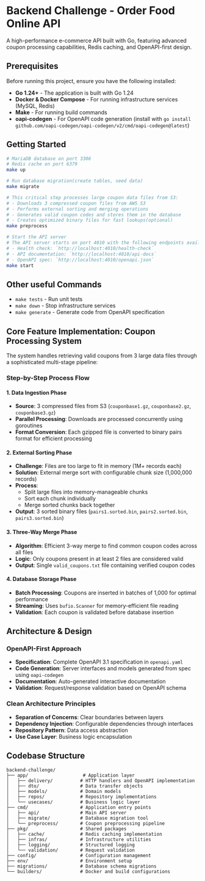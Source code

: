 # Backend Challenge - Order Food Online API

A high-performance e-commerce API built with Go, featuring advanced coupon processing capabilities, Redis caching, and OpenAPI-first design.

## Prerequisites

Before running this project, ensure you have the following installed:

- **Go 1.24+** - The application is built with Go 1.24
- **Docker & Docker Compose** - For running infrastructure services (MySQL, Redis)
- **Make** - For running build commands
- **oapi-codegen** - For OpenAPI code generation (install with `go install github.com/oapi-codegen/oapi-codegen/v2/cmd/oapi-codegen@latest`)

## Getting Started

```bash
# MariaDB database on port 3306
# Redis cache on port 6379
make up

# Run database migration(create tables, seed data)
make migrate

# This critical step processes large coupon data files from S3:
# - Downloads 3 compressed coupon files from AWS S3
# - Performs external sorting and merging operations
# - Generates valid coupon codes and stores them in the database
# - Creates optimized binary files for fast lookups(optional)
make preprocess

# Start the API server
# The API server starts on port 4010 with the following endpoints available:
# - Health check: `http://localhost:4010/health-check`
# - API documentation: `http://localhost:4010/api-docs`
# - OpenAPI spec: `http://localhost:4010/openapi.json`
make start
```
## Other useful Commands

- `make tests` - Run unit tests
- `make down` - Stop infrastructure services
- `make generate` - Generate code from OpenAPI specification

## Core Feature Implementation: Coupon Processing System

The system handles retrieving valid coupons from 3 large data files through a sophisticated multi-stage pipeline:

### Step-by-Step Process Flow

#### 1. **Data Ingestion Phase**
- **Source**: 3 compressed files from S3 (`couponbase1.gz`, `couponbase2.gz`, `couponbase3.gz`)
- **Parallel Processing**: Downloads are processed concurrently using goroutines
- **Format Conversion**: Each gzipped file is converted to binary pairs format for efficient processing

#### 2. **External Sorting Phase**
- **Challenge**: Files are too large to fit in memory (1M+ records each)
- **Solution**: External merge sort with configurable chunk size (1,000,000 records)
- **Process**: 
  - Split large files into memory-manageable chunks
  - Sort each chunk individually
  - Merge sorted chunks back together
- **Output**: 3 sorted binary files (`pairs1.sorted.bin`, `pairs2.sorted.bin`, `pairs3.sorted.bin`)

#### 3. **Three-Way Merge Phase**
- **Algorithm**: Efficient 3-way merge to find common coupon codes across all files
- **Logic**: Only coupons present in at least 2 files are considered valid
- **Output**: Single `valid_coupons.txt` file containing verified coupon codes

#### 4. **Database Storage Phase**
- **Batch Processing**: Coupons are inserted in batches of 1,000 for optimal performance
- **Streaming**: Uses `bufio.Scanner` for memory-efficient file reading
- **Validation**: Each coupon is validated before database insertion

## Architecture & Design

### OpenAPI-First Approach
- **Specification**: Complete OpenAPI 3.1 specification in `openapi.yaml`
- **Code Generation**: Server interfaces and models generated from spec using `oapi-codegen`
- **Documentation**: Auto-generated interactive documentation
- **Validation**: Request/response validation based on OpenAPI schema

### Clean Architecture Principles
- **Separation of Concerns**: Clear boundaries between layers
- **Dependency Injection**: Configurable dependencies through interfaces
- **Repository Pattern**: Data access abstraction
- **Use Case Layer**: Business logic encapsulation

## Codebase Structure

```
backend-challenge/
├── app/                    # Application layer
│   ├── delivery/          # HTTP handlers and OpenAPI implementation
│   ├── dto/               # Data transfer objects
│   ├── models/            # Domain models
│   ├── repos/             # Repository implementations
│   └── usecases/          # Business logic layer
├── cmd/                   # Application entry points
│   ├── api/               # Main API server
│   ├── migrate/           # Database migration tool
│   └── preprocess/        # Coupon preprocessing pipeline
├── pkg/                   # Shared packages
│   ├── cache/             # Redis caching implementation
│   ├── infras/            # Infrastructure utilities
│   ├── logging/           # Structured logging
│   └── validation/        # Request validation
├── config/                # Configuration management
├── env/                   # Environment setup
├── migrations/            # Database schema migrations
└── builders/              # Docker and build configurations
```
